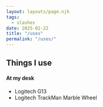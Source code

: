 ```yaml
---
layout: layouts/page.njk
tags:
  - slashes
date: 2025-02-22
title: "/uses"
permalink: "/uses/"
---
```


## Things I use

#### At my desk

- Logitech G13
- Logitech TrackMan Marble Wheel

